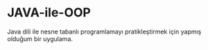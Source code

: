 # JAVA-ile-OOP
Java dili ile nesne tabanlı programlamayı pratikleştirmek için yapmış olduğum bir uygulama.
